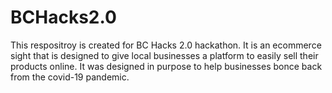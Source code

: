 # BCHacks2.0
This respositroy is created for BC Hacks 2.0 hackathon. It is an ecommerce sight that is designed to give local businesses a platform to easily sell their products online. It was designed in purpose to help businesses bonce back from the covid-19 pandemic.
